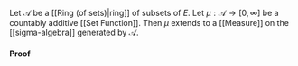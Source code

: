 Let $\mathcal{A}$ be a [[Ring (of sets)|ring]] of subsets of $E$.
Let $\mu:\mathcal{A}\to[0,\infty]$ be a countably additive [[Set Function]]. 
Then $\mu$ extends to a [[Measure]] on the [[sigma-algebra]] generated by $\mathcal{A}$.

#### Proof
